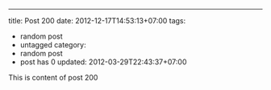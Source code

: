 ---
title: Post 200
date: 2012-12-17T14:53:13+07:00
tags:
  - random post
  - untagged
category:
  - random post
  - post has 0
updated: 2012-03-29T22:43:37+07:00

This is content of post 200